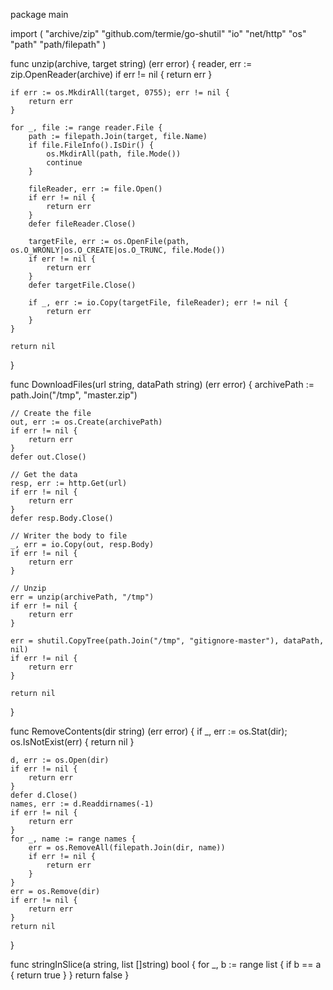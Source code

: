 package main

import (
	"archive/zip"
	"github.com/termie/go-shutil"
	"io"
	"net/http"
	"os"
	"path"
	"path/filepath"
)

func unzip(archive, target string) (err error) {
	reader, err := zip.OpenReader(archive)
	if err != nil {
		return err
	}

	if err := os.MkdirAll(target, 0755); err != nil {
		return err
	}

	for _, file := range reader.File {
		path := filepath.Join(target, file.Name)
		if file.FileInfo().IsDir() {
			os.MkdirAll(path, file.Mode())
			continue
		}

		fileReader, err := file.Open()
		if err != nil {
			return err
		}
		defer fileReader.Close()

		targetFile, err := os.OpenFile(path, os.O_WRONLY|os.O_CREATE|os.O_TRUNC, file.Mode())
		if err != nil {
			return err
		}
		defer targetFile.Close()

		if _, err := io.Copy(targetFile, fileReader); err != nil {
			return err
		}
	}

	return nil
}

func DownloadFiles(url string, dataPath string) (err error) {
	archivePath := path.Join("/tmp", "master.zip")

	// Create the file
	out, err := os.Create(archivePath)
	if err != nil {
		return err
	}
	defer out.Close()

	// Get the data
	resp, err := http.Get(url)
	if err != nil {
		return err
	}
	defer resp.Body.Close()

	// Writer the body to file
	_, err = io.Copy(out, resp.Body)
	if err != nil {
		return err
	}

	// Unzip
	err = unzip(archivePath, "/tmp")
	if err != nil {
		return err
	}

	err = shutil.CopyTree(path.Join("/tmp", "gitignore-master"), dataPath, nil)
	if err != nil {
		return err
	}

	return nil
}

func RemoveContents(dir string) (err error) {
	if _, err := os.Stat(dir); os.IsNotExist(err) {
		return nil
	}

	d, err := os.Open(dir)
	if err != nil {
		return err
	}
	defer d.Close()
	names, err := d.Readdirnames(-1)
	if err != nil {
		return err
	}
	for _, name := range names {
		err = os.RemoveAll(filepath.Join(dir, name))
		if err != nil {
			return err
		}
	}
	err = os.Remove(dir)
	if err != nil {
		return err
	}
	return nil
}

func stringInSlice(a string, list []string) bool {
	for _, b := range list {
		if b == a {
			return true
		}
	}
	return false
}
